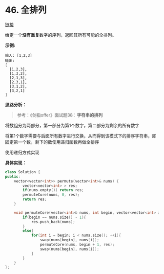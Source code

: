 # 46. 全排列

[链接](https://leetcode-cn.com/problems/permutations/description/)

给定一个**没有重复**数字的序列，返回其所有可能的全排列。

**示例:**

```
输入: [1,2,3]
输出:
[
  [1,2,3],
  [1,3,2],
  [2,1,3],
  [2,3,1],
  [3,1,2],
  [3,2,1]
]
```

**思路分析：**

>  参考：《剑指offer》面试题38：**字符串的排列**

将数组分为两部分，第一部分为第1个数字，第二部分为剩余的所有数字

将第1个数字需要与后面所有数字进行交换，从而得到该模式下的排序字符串，即固定第一个数，剩下的数使用递归函数再做全排序

使用递归方式实现

**具体实现：**

```c++
class Solution {
public:
    vector<vector<int>> permute(vector<int>& nums) {
        vector<vector<int> > res;
        if(nums.empty()) return res;
        permuteCore(nums, 0, res);
        return res;
    }

    void permuteCore(vector<int>& nums, int begin, vector<vector<int> >& res){
        if(begin == nums.size() - 1){
            res.push_back(nums);
        }
        else{
            for(int i = begin; i < nums.size(); ++i){
                swap(nums[begin], nums[i]);
                permuteCore(nums, begin + 1, res);
                swap(nums[begin], nums[i]);
            }
        }
    }
};
```


